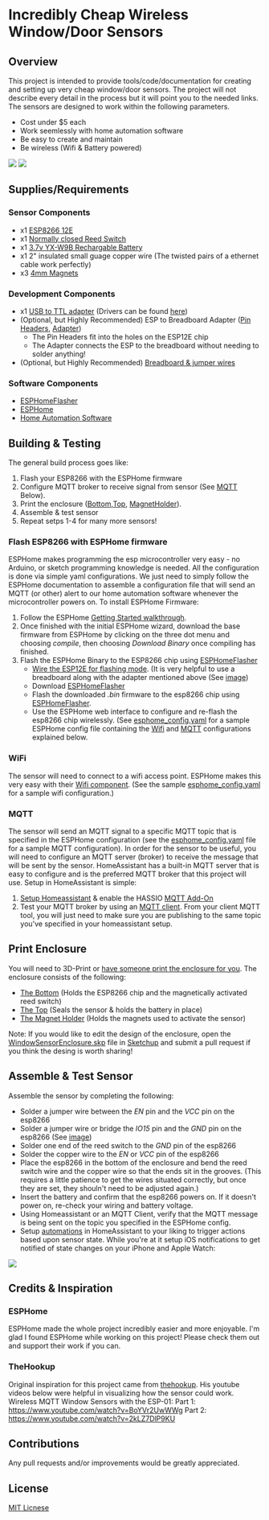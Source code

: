 # Incredibly Cheap Wireless Window/Door Sensors

## Overview

This project is intended to provide tools/code/documentation for creating and setting up very cheap window/door sensors. The project will not describe every detail in the process but it will point you to the needed links. The sensors are designed to work within the following parameters.

- Cost under $5 each
- Work seemlessly with home automation software
- Be easy to create and maintain
- Be wireless (Wifi & Battery powered)

![](images/profile_view.png)
![](images/open_view.png)

## Supplies/Requirements

### Sensor Components

- x1 [ESP8266 12E](https://www.aliexpress.com/item/new-ESP8266-Remote-Serial-Port-WIFI-Transceiver-Wireless-Module-Esp-12F-AP-STA/32633529267.html)
- x1 [Normally closed Reed Switch](https://www.aliexpress.com/item/5pcs-Reed-Switch-3-pin-Magnetic-Switch-2-5-14mm-Normally-Open-Normally-Closed-Conversion-2/32947287626.html)
- x1 [3.7v YX-W9B Rechargable Battery]()
- x1 2" insulated small guage copper wire (The twisted pairs of a ethernet cable work perfectly)
- x3 [4mm Magnets](https://www.aliexpress.com/item/100pcs-4mm-x1mm-strong-disc-magnets-4x1-neodymium-magnets-4-1-Art-Nouveau-connection-magnets-NdFeB/32948666622.html)

### Development Components

- x1 [USB to TTL adapter](http://a.co/d/hhTu3ec) (Drivers can be found [here]( http://www.prolific.com.tw/US/ShowProduct.aspx?pcid=41&showlevel=0041-0041))
- (Optional, but Highly Recommended) ESP to Breadboard Adapter ([Pin Headers](https://www.aliexpress.com/item/86056-Free-Shipping-20pcs-2mm-40-Pin-Male-Single-Row-Pin-Header-Strip/32784910355.html), [Adapter](https://www.aliexpress.com/item/IDE-2-5-to-3-5-inch-Laptop-Hard-Drive-Converter-Adapter/32335319922.html))
    - The Pin Headers fit into the holes on the ESP12E chip
    - The Adapter connects the ESP to the breadboard without needing to solder anything!
- (Optional, but Highly Recommended) [Breadboard & jumper wires](https://www.aliexpress.com/item/3-3V-5V-MB102-Breadboard-power-module-MB-102-830-points-Solderless-Prototype-Bread-board-kit/32697390495.html)

### Software Components

- [ESPHomeFlasher](https://github.com/esphome/esphome-flasher/releases)
- [ESPHome](https://esphome.io)
- [Home Automation Software](https://www.home-assistant.io)

## Building & Testing

The general build process goes like:

1. Flash your ESP8266 with the ESPHome firmware
2. Configure MQTT broker to receive signal from sensor (See [MQTT](###MQTT) Below).
3. Print the enclosure ([Bottom](enclosure/Bottom.stl),[Top](enclosure/Top.stl), [MagnetHolder](enclosure/MagnetHolder.stl)).
4. Assemble & test sensor
5. Repeat setps 1-4 for many more sensors!

### Flash ESP8266 with ESPHome firmware

ESPHome makes programming the esp microcontroller very easy - no Arduino, or sketch programming knowledge is needed. All the configuration is done via simple yaml configurations. We just need to simply follow the ESPHome documentation to assemble a configuration file that will send an MQTT (or other) alert to our home automation software whenever the microcontroller powers on. To install ESPHome Firmware:

1. Follow the ESPHome [Getting Started walkthrough](https://esphome.io/guides/getting_started_hassio.html).
2. Once finished with the initial ESPHome wizard, download the base firmware from ESPHome by clicking on the three dot menu and choosing *compile*, then choosing *Download Binary* once compiling has finished.
3. Flash the ESPHome Binary to the ESP8266 chip using [ESPHomeFlasher](https://github.com/esphome/esphome-flasher/releases)
    - [Wire the ESP12E for flashing mode](http://cdn.srccodes.com/c/2017/02/57/6.png). (It is very helpful to use a breadboard along with the adapter mentioned above (See [image](images/esp8266_flash_wiring.png))
    - Download [ESPHomeFlasher](https://github.com/esphome/esphome-flasher/releases)
    - Flash the downloaded *.bin* firmware to the esp8266 chip using [ESPHomeFlasher](https://github.com/esphome/esphome-flasher/releases).
    - Use the ESPHome web interface to configure and re-flash the esp8266 chip wirelessly. (See [esphome_config.yaml](esphome_config.yaml) for a sample ESPHome config file containing the [Wifi](###WiFi) and [MQTT](###MQTT) configurations explained below.

### WiFi

The sensor will need to connect to a wifi access point. ESPHome makes this very easy with their [Wifi component](https://esphome.io/components/wifi.html). (See the sample [esphome_config.yaml](esphome_config.yaml) for a sample wifi configuration.)

### MQTT

The sensor will send an MQTT signal to a specific MQTT topic that is specified in the ESPHome configuration (see the [esphome_config.yaml](esphome_config.yaml) file for a sample MQTT configuration). In order for the sensor to be useful, you will need to configure an MQTT server (broker) to receive the message that will be sent by the sensor. HomeAssistant has a built-in MQTT server that is easy to configure and is the preferred MQTT broker that this project will use. Setup in HomeAssistant is simple:

1. [Setup Homeassistant](https://www.home-assistant.io/getting-started/) & enable the HASSIO [MQTT Add-On](https://www.home-assistant.io/addons/mosquitto/)
2. Test your MQTT broker by using an [MQTT client](https://www.hivemq.com/blog/seven-best-mqtt-client-tools/). From your client MQTT tool, you will just need to make sure you are publishing to the same topic you've specified in your homeassistant setup.

## Print Enclosure
You will need to 3D-Print or [have someone print the enclosure for you](https://lifehacker.com/five-best-3d-printing-services-1706410803). The enclosure consists of the following:

- [The Bottom](enclosure/Bottom.stl) (Holds the ESP8266 chip and the magnetically activated reed switch)
- [The Top](enclosure/Top.stl) (Seals the sensor & holds the battery in place)
- [The Magnet Holder](enclosure/MagnetHolder.stl) (Holds the magnets used to activate the sensor)

Note: If you would like to edit the design of the enclosure, open the [WindowSensorEnclosure.skp](enclosure/WindowSensorEnclosure.skp) file in [Sketchup](https://www.sketchup.com) and submit a pull request if you think the desing is worth sharing!

## Assemble & Test Sensor
Assemble the sensor by completing the following:

- Solder a jumper wire between the *EN* pin and the *VCC* pin on the esp8266
- Solder a jumper wire or bridge the *IO15* pin and the *GND* pin on the esp8266 (See [image](images/esp8266_pre_install.png))
- Solder one end of the reed switch to the *GND* pin of the esp8266
- Solder the copper wire to the *EN* or *VCC* pin of the esp8266
- Place the esp8266 in the bottom of the enclosure and bend the reed switch wire and the copper wire so that the ends sit in the grooves. (This requires a little patience to get the wires situated correctly, but once they are set, they shouln't need to be adjusted again.)
- Insert the battery and confirm that the esp8266 powers on. If it doesn't power on, re-check your wiring and battery voltage.
- Using Homeassistant or an MQTT Client, verify that the MQTT message is being sent on the topic you specified in the ESPHome config.
- Setup [automations](https://www.home-assistant.io/components/automation/) in HomeAssistant to your liking to trigger actions based upon sensor state. While you're at it setup iOS notifications to get notified of state changes on your iPhone and Apple Watch:

![](images/iphone_notification.png)

## Credits & Inspiration

### ESPHome
ESPHome made the whole project incredibly easier and more enjoyable. I'm glad I found ESPHome while working on this project! Please check them out and support their work if you can.

### TheHookup
Original inspiration for this project came from [thehookup](https://github.com/thehookup/MQTT_Window_Sensors). His youtube videos below were helpful in visualizing how the sensor could work.
Wireless MQTT Window Sensors with the ESP-01:
Part 1: https://www.youtube.com/watch?v=BoYVr2UwWWg
Part 2: https://www.youtube.com/watch?v=2kLZ7DlP9KU

## Contributions
Any pull requests and/or improvements would be greatly appreciated.

## License
[MIT Licnese](license.txt)